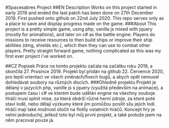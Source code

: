 #Spacesabres Project
##EN Description
Works on this project started in early 2019 and ended the last patch has been done on 27th December 2019.
First pushed onto github on 22nd July 2020. This repo serves only as a place to save and display progress made on the game.
###About
This project is a pretty simple game, using php, vanilla js mixed with jquery (mostly for animations), and later on c# as the battle engine.
Players do missions to receive resources to then build ships or improve their ship abilities (dmg, shields etc.), which then they can use to combat other players.
Pretty straight forward game, nothing complicated as this was my first ever project i've worked on.

##CZ Popisek
Práce na tomto projektu začala na začátku roku 2019, a skončila 27. Prosince 2019.
Projekt byl přidán na github 22. Července 2020, pro lepší orientaci ve všech změnách/fixech bugů, a abych opět nemusel dohledávat soubory na různých discích.
###Ohledně projektu
Projekt je dělaný v jazycích php, vanille js s jquery (využitá především na animace), a postupem času i c# ve kterém bude udělán engine na všechny souboje.
Hráči musí splnit mise, za která obdrží různé herní zdroje, za které poté staví lodě, nebo dělají výzkumy které jim pomůžou posílit sílu jejich lodí. Hráči mají také možnost útočit
na flotily ostatních hráčů.
Koncept hry je velmi jednoduchý, jelikož toto byl můj první projekt, a také protože jsem na něm pracoval pouze já.
